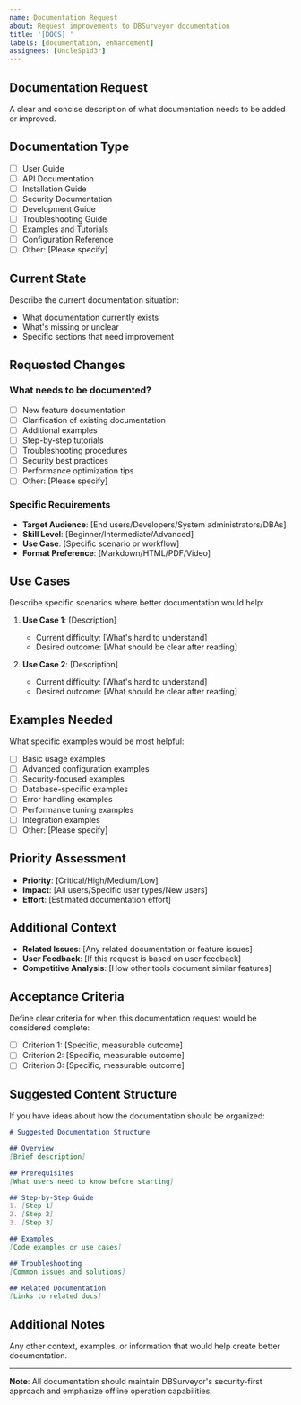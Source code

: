 ```yaml
---
name: Documentation Request
about: Request improvements to DBSurveyor documentation
title: '[DOCS] '
labels: [documentation, enhancement]
assignees: [UncleSp1d3r]
---
```


## Documentation Request

A clear and concise description of what documentation needs to be added or improved.

## Documentation Type

- [ ] User Guide
- [ ] API Documentation
- [ ] Installation Guide
- [ ] Security Documentation
- [ ] Development Guide
- [ ] Troubleshooting Guide
- [ ] Examples and Tutorials
- [ ] Configuration Reference
- [ ] Other: [Please specify]

## Current State

Describe the current documentation situation:

- What documentation currently exists
- What's missing or unclear
- Specific sections that need improvement

## Requested Changes

### What needs to be documented?

- [ ] New feature documentation
- [ ] Clarification of existing documentation
- [ ] Additional examples
- [ ] Step-by-step tutorials
- [ ] Troubleshooting procedures
- [ ] Security best practices
- [ ] Performance optimization tips
- [ ] Other: [Please specify]

### Specific Requirements

- **Target Audience**: [End users/Developers/System administrators/DBAs]
- **Skill Level**: [Beginner/Intermediate/Advanced]
- **Use Case**: [Specific scenario or workflow]
- **Format Preference**: [Markdown/HTML/PDF/Video]

## Use Cases

Describe specific scenarios where better documentation would help:

1. **Use Case 1**: [Description]

   - Current difficulty: [What's hard to understand]
   - Desired outcome: [What should be clear after reading]

1. **Use Case 2**: [Description]

   - Current difficulty: [What's hard to understand]
   - Desired outcome: [What should be clear after reading]

## Examples Needed

What specific examples would be most helpful:

- [ ] Basic usage examples
- [ ] Advanced configuration examples
- [ ] Security-focused examples
- [ ] Database-specific examples
- [ ] Error handling examples
- [ ] Performance tuning examples
- [ ] Integration examples
- [ ] Other: [Please specify]

## Priority Assessment

- **Priority**: [Critical/High/Medium/Low]
- **Impact**: [All users/Specific user types/New users]
- **Effort**: [Estimated documentation effort]

## Additional Context

- **Related Issues**: [Any related documentation or feature issues]
- **User Feedback**: [If this request is based on user feedback]
- **Competitive Analysis**: [How other tools document similar features]

## Acceptance Criteria

Define clear criteria for when this documentation request would be considered complete:

- [ ] Criterion 1: [Specific, measurable outcome]
- [ ] Criterion 2: [Specific, measurable outcome]
- [ ] Criterion 3: [Specific, measurable outcome]

## Suggested Content Structure

If you have ideas about how the documentation should be organized:

```markdown
# Suggested Documentation Structure

## Overview
[Brief description]

## Prerequisites
[What users need to know before starting]

## Step-by-Step Guide
1. [Step 1]
2. [Step 2]
3. [Step 3]

## Examples
[Code examples or use cases]

## Troubleshooting
[Common issues and solutions]

## Related Documentation
[Links to related docs]
```

## Additional Notes

Any other context, examples, or information that would help create better documentation.

---

**Note**: All documentation should maintain DBSurveyor's security-first approach and emphasize offline operation capabilities.
